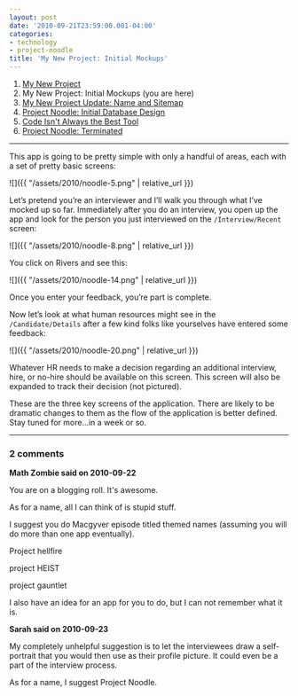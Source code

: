 ```yaml
---
layout: post
date: '2010-09-21T23:59:00.001-04:00'
categories:
- technology
- project-noodle
title: 'My New Project: Initial Mockups'
---
```


1. [My New Project](../../2010/09/my-new-project)
2. My New Project: Initial Mockups (you are here)
3. [My New Project Update: Name and Sitemap](../../2010/10/project-update-name-and-sitemap)
4. [Project Noodle: Initial Database Design](../../2010/10/project-noodle-initial-database-design)
5. [Code Isn't Always the Best Tool](../../2011/03/code-isnt-always-best-tool)
6. [Project Noodle: Terminated](../../2011/03/project-noodle-terminated)

***

This app is going to be pretty simple with only a handful of areas, each with a set of pretty basic screens:

![]({{ "/assets/2010/noodle-5.png" | relative_url }})

Let’s pretend you’re an interviewer and I’ll walk you through what I’ve mocked up so far. Immediately after you do an interview, you open up the app and look for the person you just interviewed on the `/Interview/Recent` screen:

![]({{ "/assets/2010/noodle-8.png" | relative_url }})

You click on Rivers and see this:

![]({{ "/assets/2010/noodle-14.png" | relative_url }})

Once you enter your feedback, you’re part is complete.

Now let’s look at what human resources might see in the `/Candidate/Details` after a few kind folks like yourselves have entered some feedback:

![]({{ "/assets/2010/noodle-20.png" | relative_url }})

Whatever HR needs to make a decision regarding an additional interview, hire, or no-hire should be available on this screen. This screen will also be expanded to track their decision (not pictured).

These are the three key screens of the application. There are likely to be dramatic changes to them as the flow of the application is better defined. Stay tuned for more...in a week or so.

---

### 2 comments

**Math Zombie said on 2010-09-22**

You are on a blogging roll. It's awesome.

As for a name, all I can think of is stupid stuff.

I suggest you do Macgyver episode titled themed names (assuming you will do more than one app eventually).

Project hellfire

project HEIST

project gauntlet

I also have an idea for an app for you to do, but I can not remember what it is.

**Sarah said on 2010-09-23**

My completely unhelpful suggestion is to let the interviewees draw a self-portrait that you would then use as their profile picture.  It could even be a part of the interview process.

As for a name, I suggest Project Noodle.


